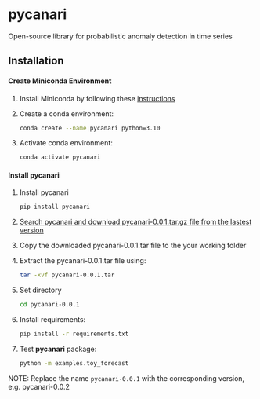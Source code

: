 # pycanari
Open-source library for probabilistic anomaly detection in time series 

## Installation

#### Create Miniconda Environment

1. Install Miniconda by following these [instructions](https://docs.conda.io/en/latest/miniconda.html)
2. Create a conda environment:

    ```sh
    conda create --name pycanari python=3.10
    ```

3. Activate conda environment:

    ```sh
    conda activate pycanari
    ```

#### Install pycanari
1. Install pycanari

    ```sh
    pip install pycanari
    ```

2. [Search pycanari and download pycanari-0.0.1.tar.gz file from the lastest version](https://pypi.org)

3. Copy the downloaded pycanari-0.0.1.tar file to the your working folder

4. Extract the pycanari-0.0.1.tar file using:

    ```sh
    tar -xvf pycanari-0.0.1.tar
    ```
5. Set directory
    ```sh
    cd pycanari-0.0.1
    ```

6. Install requirements:

    ```sh
    pip install -r requirements.txt
    ```

7. Test **pycanari** package:

    ```sh
    python -m examples.toy_forecast
    ```

NOTE: Replace the name `pycanari-0.0.1` with the corresponding version, e.g. pycanari-0.0.2